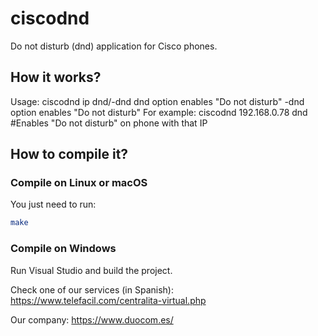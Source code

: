 # ciscodnd
Do not disturb (dnd) application for Cisco phones.
## How it works?
Usage: ciscodnd ip dnd/-dnd
dnd option enables "Do not disturb"
-dnd option enables "Do not disturb"
For example: ciscodnd 192.168.0.78 dnd #Enables "Do not disturb" on phone with that IP
## How to compile it?
### Compile on Linux or macOS
You just need to run:
```bash
make
```
### Compile on Windows
Run Visual Studio and build the project.

Check one of our services (in Spanish):
https://www.telefacil.com/centralita-virtual.php

Our company:
https://www.duocom.es/
